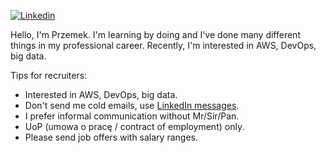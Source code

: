 [![Linkedin](https://img.shields.io/badge/przemyslawdabek-%231DA1F2.svg?style=for-the-badge&logo=Linkedin&logoColor=white)](https://www.linkedin.com/in/przemyslawdabek/)

Hello,
I'm Przemek. I'm learning by doing and I've done many different things in my professional career.
Recently, I'm interested in AWS, DevOps, big data.

Tips for recruiters:
* Interested in AWS, DevOps, big data.
* Don't send me cold emails, use [LinkedIn messages](https://www.linkedin.com/in/przemyslawdabek/).
* I prefer informal communication without Mr/Sir/Pan.
* UoP (umowa o pracę / contract of employment) only.
* Please send job offers with salary ranges.
